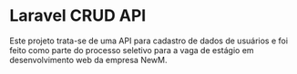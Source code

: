 # Laravel CRUD API

Este projeto trata-se de uma API para cadastro de dados de usuários e foi feito como parte do processo seletivo para a vaga de estágio em desenvolvimento web da empresa NewM.

